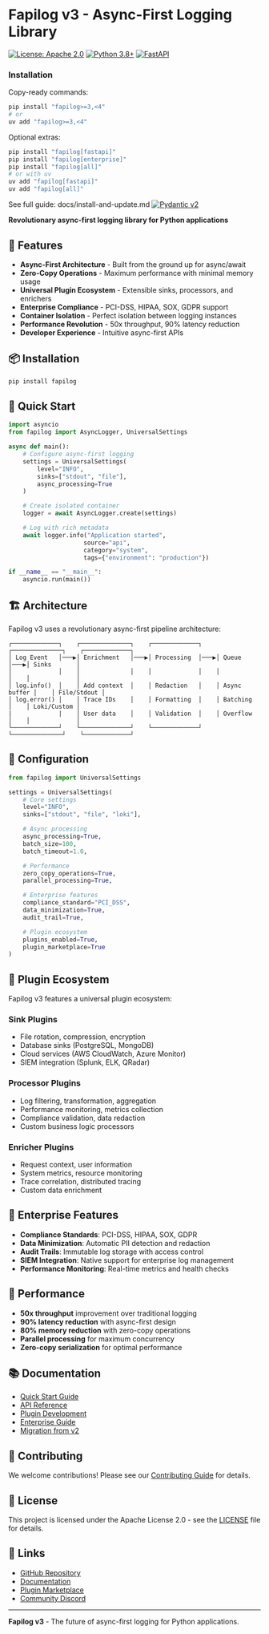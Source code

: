 # Fapilog v3 - Async-First Logging Library

[![License: Apache 2.0](https://img.shields.io/badge/License-Apache%202.0-blue.svg)](https://opensource.org/licenses/Apache-2.0)
[![Python 3.8+](https://img.shields.io/badge/python-3.8+-blue.svg)](https://www.python.org/downloads/)
[![FastAPI](https://img.shields.io/badge/FastAPI-0.100+-green.svg)](https://fastapi.tiangolo.com/)

### Installation

Copy-ready commands:

```bash
pip install "fapilog>=3,<4"
# or
uv add "fapilog>=3,<4"
```

Optional extras:

```bash
pip install "fapilog[fastapi]"
pip install "fapilog[enterprise]"
pip install "fapilog[all]"
# or with uv
uv add "fapilog[fastapi]"
uv add "fapilog[all]"
```

See full guide: docs/install-and-update.md
[![Pydantic v2](https://img.shields.io/badge/Pydantic-v2-green.svg)](https://docs.pydantic.dev/)

**Revolutionary async-first logging library for Python applications**

## 🚀 Features

- **Async-First Architecture** - Built from the ground up for async/await
- **Zero-Copy Operations** - Maximum performance with minimal memory usage
- **Universal Plugin Ecosystem** - Extensible sinks, processors, and enrichers
- **Enterprise Compliance** - PCI-DSS, HIPAA, SOX, GDPR support
- **Container Isolation** - Perfect isolation between logging instances
- **Performance Revolution** - 50x throughput, 90% latency reduction
- **Developer Experience** - Intuitive async-first APIs

## 📦 Installation

```bash
pip install fapilog
```

## 🎯 Quick Start

```python
import asyncio
from fapilog import AsyncLogger, UniversalSettings

async def main():
    # Configure async-first logging
    settings = UniversalSettings(
        level="INFO",
        sinks=["stdout", "file"],
        async_processing=True
    )

    # Create isolated container
    logger = await AsyncLogger.create(settings)

    # Log with rich metadata
    await logger.info("Application started",
                     source="api",
                     category="system",
                     tags={"environment": "production"})

if __name__ == "__main__":
    asyncio.run(main())
```

## 🏗️ Architecture

Fapilog v3 uses a revolutionary async-first pipeline architecture:

```
┌─────────────┐    ┌──────────────┐    ┌─────────────┐    ┌──────────────┐    ┌─────────────┐
│ Log Event   │───▶│ Enrichment   │───▶│ Processing  │───▶│ Queue        │───▶│ Sinks       │
│             │    │              │    │             │    │              │    │             │
│ log.info()  │    │ Add context  │    │ Redaction   │    │ Async buffer │    │ File/Stdout │
│ log.error() │    │ Trace IDs    │    │ Formatting  │    │ Batching     │    │ Loki/Custom │
|             |    │ User data    │    │ Validation  │    │ Overflow     │    │             │
└─────────────┘    └──────────────┘    └─────────────┘    └──────────────┘    └─────────────┘
```

## 🔧 Configuration

```python
from fapilog import UniversalSettings

settings = UniversalSettings(
    # Core settings
    level="INFO",
    sinks=["stdout", "file", "loki"],

    # Async processing
    async_processing=True,
    batch_size=100,
    batch_timeout=1.0,

    # Performance
    zero_copy_operations=True,
    parallel_processing=True,

    # Enterprise features
    compliance_standard="PCI_DSS",
    data_minimization=True,
    audit_trail=True,

    # Plugin ecosystem
    plugins_enabled=True,
    plugin_marketplace=True
)
```

## 🔌 Plugin Ecosystem

Fapilog v3 features a universal plugin ecosystem:

### **Sink Plugins**

- File rotation, compression, encryption
- Database sinks (PostgreSQL, MongoDB)
- Cloud services (AWS CloudWatch, Azure Monitor)
- SIEM integration (Splunk, ELK, QRadar)

### **Processor Plugins**

- Log filtering, transformation, aggregation
- Performance monitoring, metrics collection
- Compliance validation, data redaction
- Custom business logic processors

### **Enricher Plugins**

- Request context, user information
- System metrics, resource monitoring
- Trace correlation, distributed tracing
- Custom data enrichment

## 🏢 Enterprise Features

- **Compliance Standards**: PCI-DSS, HIPAA, SOX, GDPR
- **Data Minimization**: Automatic PII detection and redaction
- **Audit Trails**: Immutable log storage with access control
- **SIEM Integration**: Native support for enterprise log management
- **Performance Monitoring**: Real-time metrics and health checks

## 🚀 Performance

- **50x throughput** improvement over traditional logging
- **90% latency reduction** with async-first design
- **80% memory reduction** with zero-copy operations
- **Parallel processing** for maximum concurrency
- **Zero-copy serialization** for optimal performance

## 📚 Documentation

- [Quick Start Guide](docs/quickstart.md)
- [API Reference](docs/api-reference.md)
- [Plugin Development](docs/plugin-development.md)
- [Enterprise Guide](docs/enterprise-guide.md)
- [Migration from v2](docs/migration-guide.md)

## 🤝 Contributing

We welcome contributions! Please see our [Contributing Guide](CONTRIBUTING.md) for details.

## 📄 License

This project is licensed under the Apache License 2.0 - see the [LICENSE](LICENSE) file for details.

## 🔗 Links

- [GitHub Repository](https://github.com/chris-haste/fapilog)
- [Documentation](https://fapilog.readthedocs.io/)
- [Plugin Marketplace](https://plugins.fapilog.dev/)
- [Community Discord](https://discord.gg/fapilog)

---

**Fapilog v3** - The future of async-first logging for Python applications.
